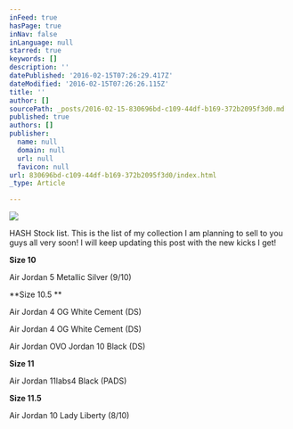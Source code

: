 ```yaml
---
inFeed: true
hasPage: true
inNav: false
inLanguage: null
starred: true
keywords: []
description: ''
datePublished: '2016-02-15T07:26:29.417Z'
dateModified: '2016-02-15T07:26:26.115Z'
title: ''
author: []
sourcePath: _posts/2016-02-15-830696bd-c109-44df-b169-372b2095f3d0.md
published: true
authors: []
publisher:
  name: null
  domain: null
  url: null
  favicon: null
url: 830696bd-c109-44df-b169-372b2095f3d0/index.html
_type: Article

---
```

![](https://the-grid-user-content.s3-us-west-2.amazonaws.com/9ac64c7d-9e7b-4f04-8aeb-3409fcc1c4da.png)

HASH Stock list. This is the list of my collection I am planning to sell to you guys all very soon! I will keep updating this post with the new kicks I get!

**Size 10**

Air Jordan 5 Metallic Silver (9/10)

**Size 10.5 **

Air Jordan 4 OG White Cement (DS)

Air Jordan 4 OG White Cement (DS)

Air Jordan OVO Jordan 10 Black (DS)

**Size 11**

Air Jordan 11labs4 Black (PADS)

**Size 11.5**

Air Jordan 10 Lady Liberty (8/10)
